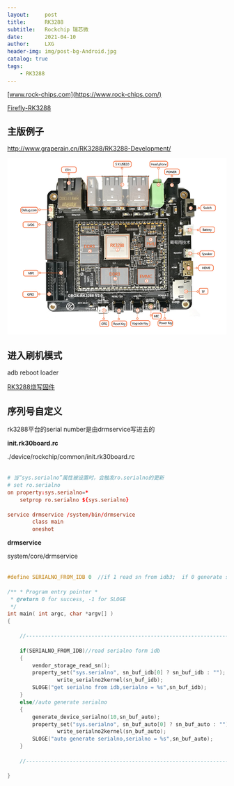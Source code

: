 ```yaml
---
layout:     post
title:      RK3288
subtitle:   Rockchip 瑞芯微
date:       2021-04-10
author:     LXG
header-img: img/post-bg-Android.jpg
catalog: true
tags:
    - RK3288
---
```


[www.rock-chips.com](https://www.rock-chips.com/)

[Firefly-RK3288](https://wiki.t-firefly.com/zh_CN/Firefly-RK3288/started.html)

## 主版例子

http://www.graperain.cn/RK3288/RK3288-Development/

![rk3288](/images/rk3288/rk3288.jpg)

## 进入刷机模式

adb reboot loader

[RK3288烧写固件](https://www.jianshu.com/p/de340a1a1374)

## 序列号自定义

rk3288平台的serial number是由drmservice写进去的

**init.rk30board.rc**

./device/rockchip/common/init.rk30board.rc

```rc

# 当“sys.serialno”属性被设置时，会触发ro.serialno的更新
# set ro.serialno
on property:sys.serialno=*
    setprop ro.serialno ${sys.serialno}

service drmservice /system/bin/drmservice
        class main
        oneshot

```

**drmservice**

system/core/drmservice

```c

#define SERIALNO_FROM_IDB 0  //if 1 read sn from idb3;  if 0 generate sn auto

/** * Program entry pointer *
 * @return 0 for success, -1 for SLOGE
 */
int main( int argc, char *argv[] )
{

    //------------------------------------------------------------------------------

	if(SERIALNO_FROM_IDB)//read serialno form idb
	{
		vendor_storage_read_sn();
		property_set("sys.serialno", sn_buf_idb[0] ? sn_buf_idb : "");
                write_serialno2kernel(sn_buf_idb);
		SLOGE("get serialno from idb,serialno = %s",sn_buf_idb);
	}
	else//auto generate serialno
	{
		generate_device_serialno(10,sn_buf_auto);
		property_set("sys.serialno", sn_buf_auto[0] ? sn_buf_auto : "");
                write_serialno2kernel(sn_buf_auto);
		SLOGE("auto generate serialno,serialno = %s",sn_buf_auto);
	}

    //-----------------------------------------------------------------------------

}

```



